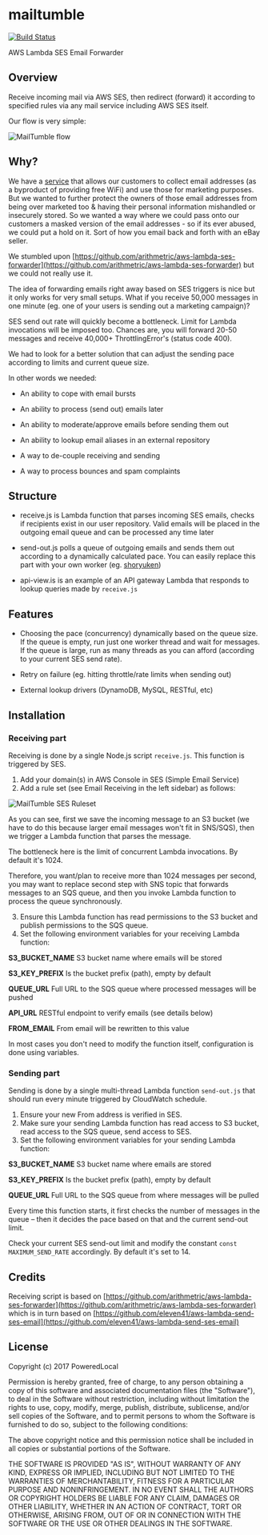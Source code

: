 # mailtumble
[![Build Status](https://travis-ci.org/PoweredLocal/mailtumble.svg?branch=master)](https://travis-ci.org/PoweredLocal/mailtumble)

AWS Lambda SES Email Forwarder

## Overview

Receive incoming mail via AWS SES, then redirect (forward) it according to specified rules via any mail service including AWS SES itself.

Our flow is very simple:

![MailTumble flow](https://www.mysenko.com/images/mailtumble-flow.png)

## Why?

We have a [service](https://poweredlocal.com) that allows our customers to collect email addresses (as a byproduct of providing free WiFi) and use those for marketing purposes. But we wanted to further protect the owners of those email addresses from being over marketed too & having their personal information mishandled or insecurely stored. So we wanted a way where we could pass onto our customers a masked version of the email addresses - so if its ever abused, we could put a hold on it. Sort of how you email back and forth with an eBay seller.

We stumbled upon [https://github.com/arithmetric/aws-lambda-ses-forwarder](https://github.com/arithmetric/aws-lambda-ses-forwarder) but we could not
really use it.

The idea of forwarding emails right away based on SES triggers is nice but it only works for very small setups. What if you
receive 50,000 messages in one minute (eg. one of your users is sending out a marketing campaign)?

SES send out rate will quickly become a bottleneck. Limit for Lambda invocations will be imposed too. Chances are, you will
forward 20-50 messages and receive 40,000+ ThrottlingError's (status code 400). 
 
We had to look for a better solution that can adjust the sending pace according to limits and current queue size.

In other words we needed:

- An ability to cope with email bursts

- An ability to process (send out) emails later

- An ability to moderate/approve emails before sending them out

- An ability to lookup email aliases in an external repository

- A way to de-couple receiving and sending

- A way to process bounces and spam complaints

## Structure

- receive.js is Lambda function that parses incoming SES emails, checks if recipients exist in our user repository. Valid emails will be
placed in the outgoing email queue and can be processed any time later

- send-out.js polls a queue of outgoing emails and sends them out according to a dynamically calculated pace. You can easily replace this
part with your own worker (eg. [shoryuken](https://github.com/phstc/shoryuken))

- api-view.is is an example of an API gateway Lambda that responds to lookup queries made by `receive.js`

## Features

- Choosing the pace (concurrency) dynamically based on the queue size. If the queue is empty, run just one worker thread and wait for
messages. If the queue is large, run as many threads as you can afford (according to your current SES send rate).

- Retry on failure (eg. hitting throttle/rate limits when sending out)

- External lookup drivers (DynamoDB, MySQL, RESTful, etc)

## Installation

### Receiving part

Receiving is done by a single Node.js script `receive.js`. This function is triggered by SES.

1) Add your domain(s) in AWS Console in SES (Simple Email Service)
2) Add a rule set (see Email Receiving in the left sidebar) as follows:
  
![MailTumble SES Ruleset](https://www.mysenko.com/images/mailtumble-ses-ruleset.jpg)
  
As you can see, first we save the incoming message to an S3 bucket (we have to do this because larger email messages
won't fit in SNS/SQS), then we trigger a Lambda function that parses the message.
  
The bottleneck here is the limit of concurrent Lambda invocations. By default it's 1024.
  
Therefore, you want/plan to receive more than 1024 messages per second, you may want to replace second step with SNS topic
that forwards messages to an SQS queue, and then you invoke Lambda function to process the queue synchronously.  

3) Ensure this Lambda function has read permissions to the S3 bucket and publish permissions to the SQS queue.
4) Set the following environment variables for your receiving Lambda function:

**S3_BUCKET_NAME** S3 bucket name where emails will be stored

**S3_KEY_PREFIX** Is the bucket prefix (path), empty by default

**QUEUE_URL** Full URL to the SQS queue where processed messages will be pushed

**API_URL** RESTful endpoint to verify emails (see details below)

**FROM_EMAIL** From email will be rewritten to this value

In most cases you don't need to modify the function itself, configuration is done using variables.

### Sending part

Sending is done by a single multi-thread Lambda function `send-out.js` that should run every minute triggered by CloudWatch schedule.

1) Ensure your new From address is verified in SES.
2) Make sure your sending Lambda function has read access to S3 bucket, read access to the SQS queue, send access to SES.
3) Set the following environment variables for your sending Lambda function:

**S3_BUCKET_NAME** S3 bucket name where emails are stored

**S3_KEY_PREFIX** Is the bucket prefix (path), empty by default

**QUEUE_URL** Full URL to the SQS queue from where messages will be pulled

Every time this function starts, it first checks the number of messages in the queue – then it decides the pace based
on that and the current send-out limit. 

Check your current SES send-out limit and modify the constant `const MAXIMUM_SEND_RATE` accordingly. By default it's set to 14.

## Credits

Receiving script is based on [https://github.com/arithmetric/aws-lambda-ses-forwarder](https://github.com/arithmetric/aws-lambda-ses-forwarder) which is in turn based on [https://github.com/eleven41/aws-lambda-send-ses-email](https://github.com/eleven41/aws-lambda-send-ses-email)

## License

Copyright (c) 2017 PoweredLocal

Permission is hereby granted, free of charge, to any person obtaining a copy
of this software and associated documentation files (the "Software"), to deal
in the Software without restriction, including without limitation the rights
to use, copy, modify, merge, publish, distribute, sublicense, and/or sell
copies of the Software, and to permit persons to whom the Software is
furnished to do so, subject to the following conditions:

The above copyright notice and this permission notice shall be included in all
copies or substantial portions of the Software.

THE SOFTWARE IS PROVIDED "AS IS", WITHOUT WARRANTY OF ANY KIND, EXPRESS OR
IMPLIED, INCLUDING BUT NOT LIMITED TO THE WARRANTIES OF MERCHANTABILITY,
FITNESS FOR A PARTICULAR PURPOSE AND NONINFRINGEMENT. IN NO EVENT SHALL THE
AUTHORS OR COPYRIGHT HOLDERS BE LIABLE FOR ANY CLAIM, DAMAGES OR OTHER
LIABILITY, WHETHER IN AN ACTION OF CONTRACT, TORT OR OTHERWISE, ARISING FROM,
OUT OF OR IN CONNECTION WITH THE SOFTWARE OR THE USE OR OTHER DEALINGS IN THE
SOFTWARE.
